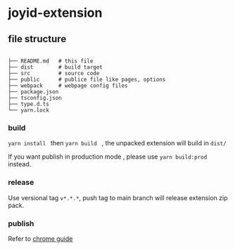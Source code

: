 # joyid-extension

## file structure

```shell

├── README.md   # this file
├── dist        # build target
├── src         # source code
├── public      # publice file like pages, options
├── webpack     # webpage config files
├── package.json
├── tsconfig.json
├── type.d.ts
└── yarn.lock
```

### build

`yarn install ` then `yarn build ` , the unpacked extension will build in `dist/`

If you want publish in production mode , please use `yarn build:prod` instead.

### release

Use versional tag `v*.*.*`, push tag to main branch will release extension zip pack.

### publish

Refer to [chrome guide](https://developer.chrome.com/docs/extensions/mv3/hosting/)
